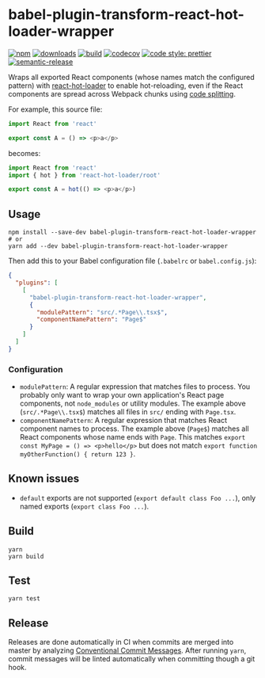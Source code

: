# babel-plugin-transform-react-hot-loader-wrapper

[![npm](https://img.shields.io/npm/v/babel-plugin-transform-react-hot-loader-wrapper.svg)](https://www.npmjs.com/package/@sourcegraph/babel-plugin-transform-react-hot-loader-wrapper)
[![downloads](https://img.shields.io/npm/dt/babel-plugin-transform-react-hot-loader-wrapper.svg)](https://www.npmjs.com/package/@sourcegraph/babel-plugin-transform-react-hot-loader-wrapper)
[![build](https://travis-ci.org/sourcegraph/babel-plugin-transform-react-hot-loader-wrapper.svg?branch=master)](https://travis-ci.org/sourcegraph/babel-plugin-transform-react-hot-loader-wrapper)
[![codecov](https://codecov.io/gh/sourcegraph/babel-plugin-transform-react-hot-loader-wrapper/branch/master/graph/badge.svg?token=FCmA2xRatn)](https://codecov.io/gh/sourcegraph/babel-plugin-transform-react-hot-loader-wrapper)
[![code style: prettier](https://img.shields.io/badge/code_style-prettier-ff69b4.svg)](https://github.com/prettier/prettier)
[![semantic-release](https://img.shields.io/badge/%20%20%F0%9F%93%A6%F0%9F%9A%80-semantic--release-e10079.svg)](https://github.com/semantic-release/semantic-release)

Wraps all exported React components (whose names match the configured pattern) with [react-hot-loader](https://github.com/gaearon/react-hot-loader) to enable hot-reloading, even if the React components are spread across Webpack chunks using [code splitting](https://webpack.js.org/guides/code-splitting/).

For example, this source file:

```javascript
import React from 'react'

export const A = () => <p>a</p>
```

becomes:

```javascript
import React from 'react'
import { hot } from 'react-hot-loader/root'

export const A = hot(() => <p>a</p>)
```

## Usage

```
npm install --save-dev babel-plugin-transform-react-hot-loader-wrapper
# or
yarn add --dev babel-plugin-transform-react-hot-loader-wrapper
```

Then add this to your Babel configuration file (`.babelrc` or `babel.config.js`):

```json
{
  "plugins": [
    [
      "babel-plugin-transform-react-hot-loader-wrapper",
      {
        "modulePattern": "src/.*Page\\.tsx$",
        "componentNamePattern": "Page$"
      }
    ]
  ]
}
```

### Configuration

- `modulePattern`: A regular expression that matches files to process. You probably only want to wrap your own application's React page components, not `node_modules` or utility modules. The example above (`src/.*Page\\.tsx$`) matches all files in `src/` ending with `Page.tsx`.
- `componentNamePattern`: A regular expression that matches React component names to process. The example above (`Page$`) matches all React components whose name ends with `Page`. This matches `export const MyPage = () => <p>hello</p>` but does not match `export function myOtherFunction() { return 123 }`.

## Known issues

- `default` exports are not supported (`export default class Foo ...`), only named exports (`export class Foo ...`).

## Build

```
yarn
yarn build
```

## Test

```
yarn test
```

## Release

Releases are done automatically in CI when commits are merged into master by analyzing [Conventional Commit Messages](https://conventionalcommits.org/). After running `yarn`, commit messages will be linted automatically when committing though a git hook.
